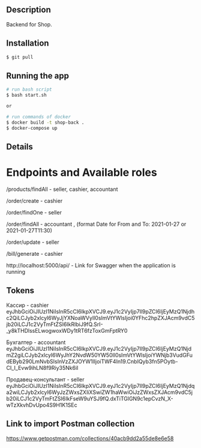 ## Description

Backend for Shop.

## Installation

```bash
$ git pull
```

## Running the app

```bash
# run bash script
$ bash start.sh

or

# run commands of docker
$ docker build -t shop-back .
$ docker-compose up
```

## Details

# Endpoints and Available roles

/products/findAll - seller, cashier, accountant

​/order​/create  - cashier

​/order​/findOne - seller

​/order​/findAll - accountant , (format Date for From and To: 2021-01-27 or 2021-01-27T11:30)

​/order​/update - seller

/bill/generate - cashier

http://localhost:5000/api/ - Link for Swagger when the application is running

## Tokens

Кассир - cashier 
eyJhbGciOiJIUzI1NiIsInR5cCI6IkpXVCJ9.eyJ1c2VyIjp7Il9pZCI6IjEyMzQ1Njdhc2QiLCJyb2xlcyI6WyJjYXNoaWVyIl0sImVtYWlsIjoi0YFhc2hpZXJAcm9vdC5jb20iLCJ1c2VyTmFtZSI6IkRlbiJ9fQ.SrI-_y8kTHDlssELwogwoxWDy1tRT6fzToxGmFptRY0

Бухгалтер - accountant
eyJhbGciOiJIUzI1NiIsInR5cCI6IkpXVCJ9.eyJ1c2VyIjp7Il9pZCI6IjEyMzQ1NjdmZ2giLCJyb2xlcyI6WyJhY2NvdW50YW50Il0sImVtYWlsIjoiYWNjb3VudGFudEByb290LmNvbSIsInVzZXJOYW1lIjoiTWF4In19.CnbIQyb3fn5POytb-CI_I_Evw9ihLN8f9Riy35Nk6iI

Продавец-консультант - seller
eyJhbGciOiJIUzI1NiIsInR5cCI6IkpXVCJ9.eyJ1c2VyIjp7Il9pZCI6IjEyMzQ1Njdqa2wiLCJyb2xlcyI6WyJzZWxsZXIiXSwiZW1haWwiOiJzZWxsZXJAcm9vdC5jb20iLCJ1c2VyTmFtZSI6IkFseW9uYSJ9fQ.dxTiTGlGN9c1epCvzN_X-wTzXkvhDvUpo4S9H1K1SEc

## Link to import Postman collection
https://www.getpostman.com/collections/40acb9dd2a55de8e6e58